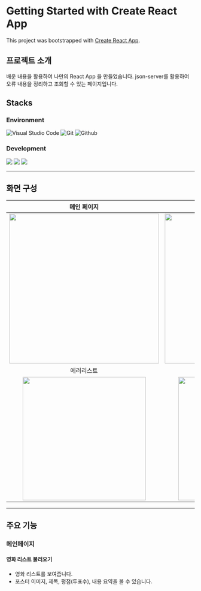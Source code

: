 # Getting Started with Create React App

This project was bootstrapped with [Create React App](https://github.com/facebook/create-react-app).

## 프로젝트 소개

배운 내용을 활용하여 나만의 React App 을 만들었습니다.
json-server를 활용하여 오류 내용을 정리하고 조회할 수 있는 페이지입니다.

## Stacks

### Environment

![Visual Studio Code](https://img.shields.io/badge/Visual%20Studio%20Code-007ACC?style=for-the-badge&logo=Visual%20Studio%20Code&logoColor=white)
![Git](https://img.shields.io/badge/Git-F05032?style=for-the-badge&logo=Git&logoColor=white)
![Github](https://img.shields.io/badge/GitHub-181717?style=for-the-badge&logo=GitHub&logoColor=white)

### Development

<img  src="https://img.shields.io/badge/html5-E34F26?style=for-the-badge&logo=html5&logoColor=white"> <img  src="https://img.shields.io/badge/css-1572B6?style=for-the-badge&logo=css3&logoColor=white"> <img  src="https://img.shields.io/badge/javascript-F7DF1E?style=for-the-badge&logo=javascript&logoColor=black">

---

## 화면 구성

|                                                      메인 페이지                                                       |                                                      추가 페이지                                                       |
| :--------------------------------------------------------------------------------------------------------------------: | :--------------------------------------------------------------------------------------------------------------------: |
| <img width="400" src="![image](https://github.com/yoongun97/React-Lv.4/assets/108172921/8ddd2c03-adb4-4c6a-aeca-be7f0beb5325)"/> | <img width="400" src="![image](https://github.com/yoongun97/React-Lv.4/assets/108172921/67548d93-fe21-4a88-a9e6-17ca6269f5ec)"/> |
|                                                       에러리스트                                                       |                                                          상세페이지                                                          |
| <img width="329" src="![image](https://github.com/yoongun97/React-Lv.4/assets/108172921/36c94e9c-4ba7-4a67-b80b-78a4ed142f41)"/> | <img width="329" src="![image](https://github.com/yoongun97/React-Lv.4/assets/108172921/58355d6b-7691-48df-a171-c5a579d31988)"/> |

---

## 주요 기능

### 메인페이지

#### 영화 리스트 불러오기

- 영화 리스트를 보여줍니다.
- 포스터 이미지, 제목, 평점(투표수), 내용 요약을 볼 수 있습니다.
